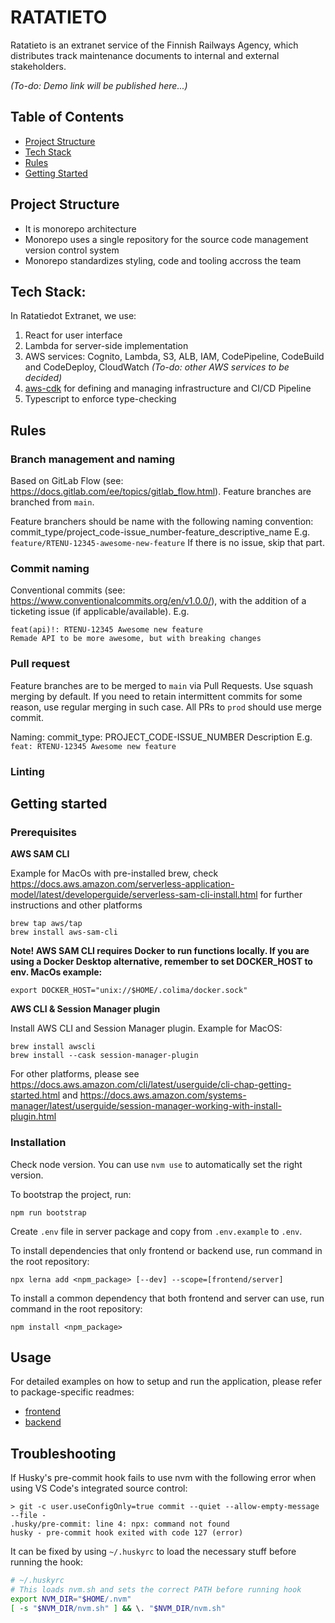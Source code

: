 # RATATIETO

Ratatieto is an extranet service of the Finnish Railways Agency, which distributes track maintenance documents to internal and external stakeholders.

_(To-do: Demo link will be published here...)_

## Table of Contents

- [Project Structure](#project-structure)
- [Tech Stack](#tech-stack)
- [Rules](#rules)
- [Getting Started](#getting-started)

## Project Structure

- It is monorepo architecture
- Monorepo uses a single repository for the source code management version control system
- Monorepo standardizes styling, code and tooling accross the team

## Tech Stack:

In Ratatiedot Extranet, we use:

1. React for user interface
2. Lambda for server-side implementation
3. AWS services: Cognito, Lambda, S3, ALB, IAM, CodePipeline, CodeBuild and CodeDeploy, CloudWatch _(To-do: other AWS services to be decided)_
4. [aws-cdk](https://github.com/aws/aws-cdk) for defining and managing infrastructure and CI/CD Pipeline
5. Typescript to enforce type-checking

## Rules

### Branch management and naming

Based on GitLab Flow (see: https://docs.gitlab.com/ee/topics/gitlab_flow.html). Feature branches are branched from `main`.

Feature branchers should be name with the following naming convention:
commit_type/project_code-issue_number-feature_descriptive_name
E.g. `feature/RTENU-12345-awesome-new-feature`
If there is no issue, skip that part.

### Commit naming

Conventional commits (see: https://www.conventionalcommits.org/en/v1.0.0/), with the addition of a ticketing issue (if applicable/available).
E.g.

```
feat(api)!: RTENU-12345 Awesome new feature
Remade API to be more awesome, but with breaking changes
```

### Pull request

Feature branches are to be merged to `main` via Pull Requests. Use squash merging by default. If you need to retain intermittent commits for some reason, use regular merging in such case. All PRs to `prod` should use merge commit.

Naming: commit_type: PROJECT_CODE-ISSUE_NUMBER Description
E.g. `feat: RTENU-12345 Awesome new feature`

### Linting

## Getting started

### Prerequisites

**AWS SAM CLI**

Example for MacOs with pre-installed brew, check https://docs.aws.amazon.com/serverless-application-model/latest/developerguide/serverless-sam-cli-install.html for further instructions and other platforms

```
brew tap aws/tap
brew install aws-sam-cli
```

**Note! AWS SAM CLI requires Docker to run functions locally. If you are using a Docker Desktop alternative, remember to set DOCKER_HOST to env. MacOs example:**

```
export DOCKER_HOST="unix://$HOME/.colima/docker.sock"
```

**AWS CLI & Session Manager plugin**

Install AWS CLI and Session Manager plugin. Example for MacOS:

```
brew install awscli
brew install --cask session-manager-plugin
```

For other platforms, please see https://docs.aws.amazon.com/cli/latest/userguide/cli-chap-getting-started.html and https://docs.aws.amazon.com/systems-manager/latest/userguide/session-manager-working-with-install-plugin.html

### Installation

Check node version. You can use `nvm use` to automatically set the right version.

To bootstrap the project, run:

```
npm run bootstrap
```

Create `.env` file in server package and copy from `.env.example` to `.env`.

To install dependencies that only frontend or backend use, run command in the root repository:

```
npx lerna add <npm_package> [--dev] --scope=[frontend/server]
```

To install a common dependency that both frontend and server can use, run command in the root repository:

```
npm install <npm_package>
```

## Usage

For detailed examples on how to setup and run the application, please refer to package-specific readmes:

- [frontend](./packages/frontend/README.md)
- [backend](./packages/server/README.md)

## Troubleshooting

If Husky's pre-commit hook fails to use nvm with the following error when using VS Code's integrated source control:

```
> git -c user.useConfigOnly=true commit --quiet --allow-empty-message --file -
.husky/pre-commit: line 4: npx: command not found
husky - pre-commit hook exited with code 127 (error)
```

It can be fixed by using `~/.huskyrc` to load the necessary stuff before running the hook:

```sh
# ~/.huskyrc
# This loads nvm.sh and sets the correct PATH before running hook
export NVM_DIR="$HOME/.nvm"
[ -s "$NVM_DIR/nvm.sh" ] && \. "$NVM_DIR/nvm.sh"
```
